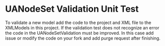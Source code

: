 ﻿# UANodeSet Validation Unit Test

To validate a new model add the code to the project and XML file to the XMLModels in this project. If the validation test does not recognize an error the code in the UANodeSetValidation must be improved. In this case add issue or modify the code on your fork and add purge request after finishing.
